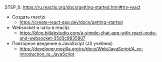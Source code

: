 STEP_0: https://ru.reactjs.org/docs/getting-started.html#try-react
  - Создать reactjs
    - https://create-react-app.dev/docs/getting-started
  - Websocket и чаты в reactjs
    - https://blog.bitlabstudio.com/a-simple-chat-app-with-react-node-and-websocket-35d3c9835807
  - Повторное введение в JavaScript (JS учебник)
    - https://developer.mozilla.org/ru/docs/Web/JavaScript/A_re-introduction_to_JavaScript
